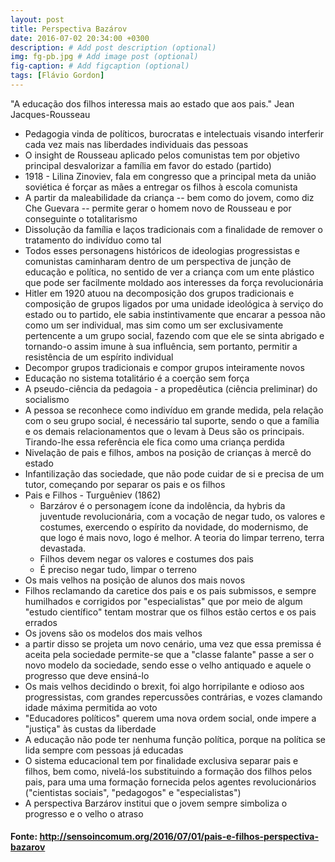 ```yaml
---
layout: post
title: Perspectiva Bazárov
date: 2016-07-02 20:34:00 +0300
description: # Add post description (optional)
img: fg-pb.jpg # Add image post (optional)
fig-caption: # Add figcaption (optional)
tags: [Flávio Gordon]
---
```


"A educação dos filhos interessa mais ao estado que aos pais." Jean Jacques-Rousseau

* Pedagogia vinda de políticos, burocratas e intelectuais visando interferir cada vez mais nas liberdades individuais das pessoas
* O insight de Rousseau aplicado pelos comunistas tem por objetivo principal desvalorizar a família em favor do estado (partido) 
* 1918 - Lilina Zinoviev, fala em congresso que a principal meta da união soviética é forçar as mães a entregar os filhos à escola comunista
* A partir da maleabilidade da criança -- bem como do jovem, como diz Che Guevara -- permite gerar o homem novo de Rousseau e por conseguinte o totalitarismo
* Dissolução da família e laços tradicionais com a finalidade de remover o tratamento do indivíduo como tal 
* Todos esses personagens históricos de ideologias progressistas e comunistas caminharam dentro de um perspectiva de junção de educação e política, no sentido de ver a criança com um ente plástico que pode ser facilmente moldado aos interesses da força revolucionária
* Hitler em 1920 atuou na decomposição dos grupos tradicionais e composição de grupos ligados por uma unidade ideológica à serviço do estado ou to partido, ele sabia instintivamente que encarar a pessoa não como um ser individual, mas sim como um ser exclusivamente pertencente a um grupo social, fazendo com que ele se sinta abrigado e tornando-o assim imune à sua influência, sem portanto, permitir a resistência de um espírito individual
* Decompor grupos tradicionais e compor grupos inteiramente novos
* Educação no sistema totalitário é a coerção sem força
* A pseudo-ciência da pedagoia - a propedêutica (ciência preliminar) do socialismo
* A pessoa se reconhece como indivíduo em grande medida, pela relação com o seu grupo social, é necessário tal suporte, sendo o que a família e os demais relacionamentos que o levam à Deus são os principais. Tirando-lhe essa referência ele fica como uma criança perdida
* Nivelação de pais e filhos, ambos na posição de crianças à mercê do estado
* Infantilização das sociedade, que não pode cuidar de si e precisa de um tutor, começando por separar os pais e os filhos
* Pais e Filhos - Turguêniev (1862) 
  * Barzárov é o personagem ícone da indolência, da hybris da juventude revolucionária, com a vocação de negar tudo, os valores e costumes, exercendo o espírito da novidade, do modernismo, de que logo é mais novo, logo é melhor. A teoria do limpar terreno, terra devastada.
  * Filhos devem negar os valores e costumes dos pais
  * É preciso negar tudo, limpar o terreno
* Os mais velhos na posição de alunos dos mais novos
* Filhos reclamando da caretice dos pais e os pais submissos, e sempre humilhados e corrigidos por "especialistas" que por meio de algum "estudo científico" tentam mostrar que os filhos estão certos e os pais errados
* Os jovens são os modelos dos mais velhos
* a partir disso se projeta um novo cenário, uma vez que essa premissa é aceita pela sociedade permite-se que a "classe falante" passe a ser o novo modelo da sociedade, sendo esse o velho antiquado e aquele o progresso que deve ensiná-lo
* Os mais velhos decidindo o brexit, foi algo horripilante e odioso aos progressistas, com grandes repercussões contrárias, e vozes clamando idade máxima permitida ao voto
* "Educadores políticos" querem uma nova ordem social, onde impere a "justiça" às custas da liberdade
* A educação não pode ter nenhuma função política, porque na política se lida sempre com pessoas já educadas
* O sistema educacional tem por finalidade exclusiva separar pais e filhos, bem como, nivelá-los substituindo a formação dos filhos pelos pais, para uma uma formação fornecida pelos agentes revolucionários ("cientistas sociais", "pedagogos" e "especialistas")
* A perspectiva Barzárov institui que o jovem sempre simboliza o progresso e o velho o atraso 

#### Fonte: http://sensoincomum.org/2016/07/01/pais-e-filhos-perspectiva-bazarov